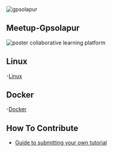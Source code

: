 ![gpsolapur](https://github.com/meetupgpsolapur/Meetup-Gpsolapur/blob/master/cropped-New-Doc-2017-03-10_1_1494348440680-278x300-1.png)
## Meetup-Gpsolapur
![poster](https://github.com/meetupgpsolapur/Meetup-Gpsolapur/blob/master/gp%20solapur.jpg)
collaborative learning platform
## Linux
-[Linux](https://github.com/meetupgpsolapur/Linux/blob/master/README.md)<br>
## Docker
-[Docker](https://github.com/meetupgpsolapur/docker/blob/master/README.md)<br>

## How To Contribute 
 - [Guide to submitting your own tutorial](https://github.com/meetupgpsolapur/Meetup-Gpsolapur/blob/master/CONTRIBUTING.md)

